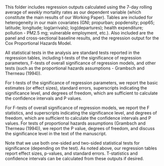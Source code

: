 This folder includes regression outputs calculated using the 7-day rolling average of *weekly* mortality rates as our dependent variable (which constitute the main results of our Working Paper). Tables are included for heterogeneity in our main covariates (GNI; propurban; popdensity; pop65; latitude; longitude; log(arrivals); log(departures); health expenditure; pollution - PM2.5 mg; vulnerable employment, etc.). Also included are the panel and cross-sectional baseline results, and the regression output for the Cox Proportional Hazards Model.  

All statistical tests in the analysis are standard tests reported in the regression tables, including t-tests of the significance of regression parameters, F-tests of overall significance of regression models, and other tests (such as the proportional hazards assumptions - Grambsch and Therneau (1994)). 

For t-tests of the significance of regression parameters, we report the basic estimates (or effect sizes), standard errors, superscripts indicating the significance level, and degrees of freedom, which are sufficient to calculate the confidence intervals and P values. 

For F-tests of overall significance of regression models, we report the F statistics, and superscripts indicating the significance level, and degrees of freedom, which are sufficient to calculate the confidence intervals and P values. For tests of proportional hazards assumptions (Grambsch and Therneau (1994)), we report the P value, degrees of freedom, and discuss the significance level in the text of the manuscript.

Note that we use both one-sided and two-sided statistical tests for significance (depending on the test). As noted above, our regression tables report effect sizes, p-values, and standard errors. T-statistics and confidence intervals can be calculated from these outputs if desired.
